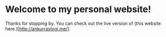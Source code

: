 # Welcome to my personal website!

Thanks for stopping by. You can check out the live version of (this website here.)[http://ankurrastogi.me/].